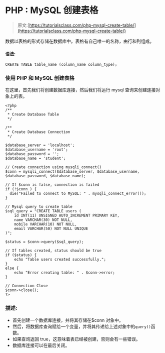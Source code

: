 # PHP : MySQL 创建表格

> 原文:[https://tutorialsclass.com/php-mysql-create-table/](https://tutorialsclass.com/php-mysql-create-table/)

数据以表格的形式存储在数据库中。表格有自己唯一的名称，由行和列组成。

#### 语法:

`CREATE TABLE table_name (column_name column_type);`

### 使用 PHP 和 MySQL 创建表格

在这里，首先我们将创建数据库连接，然后我们将运行 mysql 查询来创建连接对象上的表。

```
<?php
/**
 * Create Database Table
 */

/**
 * Create Database Connection
 */

$database_server = 'localhost';
$database_username = 'root';
$database_password = '';
$database_name = 'student';

// Create connection using mysqli_connect()
$conn = mysqli_connect($database_server, $database_username, $database_password, $database_name);

// If $conn is false, connection is failed
if (!$conn ) {
  die("Failed to connect to MySQL: " . mysqli_connect_error());
}

// Mysql query to create table
$sql_query = "CREATE TABLE users (
	id INT(11) UNSIGNED AUTO_INCREMENT PRIMARY KEY,
	name VARCHAR(30) NOT NULL,
	mobile VARCHAR(10) NOT NULL,
	email VARCHAR(50) NOT NULL UNIQUE
)";

$status = $conn->query($sql_query);

// If tables created, status should be true
if ($status) {
	echo "Table users created successfully.";
}
else {
	echo "Error creating table: " . $conn->error;
}

// Connection Close
$conn->close();
?>
```

### 描述:

*   首先创建一个数据库连接，并将其存储在$conn 对象中。
*   然后，将数据库查询赋给一个变量，并将其传递给上述对象中的`query()`函数。
*   如果查询返回 true，这意味着表已经被创建，否则会有一些错误。
*   数据库连接可以在最后关闭。